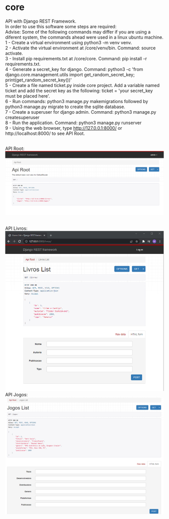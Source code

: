 # core

API with Django REST Framework.
<br>
In order to use this software some steps are required:
<br>
Advise: Some of the following commands may differ if you are using a diferent system, the commands ahead were used in a linux ubuntu machine.
<br>
1 - Create a virtual environment using python3 -m venv venv.
<br>
2 - Activate the virtual environment at /core/venv/bin. Command: source activate.
<br>
3 - Install pip requirements.txt at /core/core. Command: pip install -r requirements.txt.
<br>
4 - Generate a secret_key for django. Command: python3 -c 'from django.core.management.utils import get_random_secret_key; print(get_random_secret_key())'
<br>
5 - Create a file named ticket.py inside core project. Add a variable named ticket and add the secret key as the following: ticket = 'your secret_key must be placed here'.
<br>
6 - Run commands: python3 manage.py makemigrations followed by python3 manage.py migrate to create the sqlite database.
<br>
7 - Create a superuser for django admin. Command: python3 manage.py createsuperuser
<br>
8 - Run the application. Command: python3 manage.py runserver
<br>
9 - Using the web browser, type http://127.0.0.1:8000/ or http://localhost:8000/ to see API Root.
<p>
</p>
<br>
API Root:
<br>
<img src=https://github.com/maiconwa/core/blob/main/core/images/Root1.png>
<p>
</p>
<br>
API Livros:
<br>
<img src=https://github.com/maiconwa/core/blob/main/core/images/Livros.png>
<br>
API Jogos:
<br>
<img src=https://github.com/maiconwa/core/blob/main/core/images/Jogos.png>
<br>